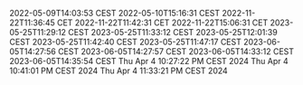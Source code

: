 2022-05-09T14:03:53 CEST
2022-05-10T15:16:31 CEST
2022-11-22T11:36:45 CET
2022-11-22T11:42:31 CET
2022-11-22T15:06:31 CET
2023-05-25T11:29:12 CEST
2023-05-25T11:33:12 CEST
2023-05-25T12:01:39 CEST
2023-05-25T11:42:40 CEST
2023-05-25T11:47:17 CEST
2023-06-05T14:27:56 CEST
2023-06-05T14:27:57 CEST
2023-06-05T14:33:12 CEST
2023-06-05T14:35:54 CEST
Thu Apr  4 10:27:22 PM CEST 2024
Thu Apr  4 10:41:01 PM CEST 2024
Thu Apr  4 11:33:21 PM CEST 2024
